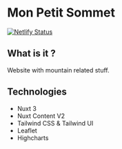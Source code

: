 # Mon Petit Sommet
[![Netlify Status](https://api.netlify.com/api/v1/badges/ea913ea4-5641-40d9-bc85-8b9952b78b7d/deploy-status)](https://app.netlify.com/sites/blog-monpetitsommet/deploys)

## What is it ?
Website with mountain related stuff.


## Technologies
- Nuxt 3
- Nuxt Content V2
- Tailwind CSS & Tailwind UI
- Leaflet
- Highcharts

